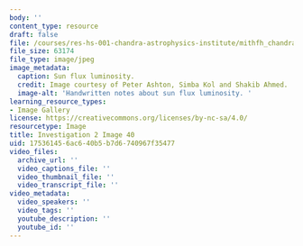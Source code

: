 ```yaml
---
body: ''
content_type: resource
draft: false
file: /courses/res-hs-001-chandra-astrophysics-institute/mithfh_chandra_inv2_sunflx.jpg
file_size: 63174
file_type: image/jpeg
image_metadata:
  caption: Sun flux luminosity.
  credit: Image courtesy of Peter Ashton, Simba Kol and Shakib Ahmed.
  image-alt: 'Handwritten notes about sun flux luminosity. '
learning_resource_types:
- Image Gallery
license: https://creativecommons.org/licenses/by-nc-sa/4.0/
resourcetype: Image
title: Investigation 2 Image 40
uid: 17536145-6ac6-40b5-b7d6-740967f35477
video_files:
  archive_url: ''
  video_captions_file: ''
  video_thumbnail_file: ''
  video_transcript_file: ''
video_metadata:
  video_speakers: ''
  video_tags: ''
  youtube_description: ''
  youtube_id: ''
---
```

